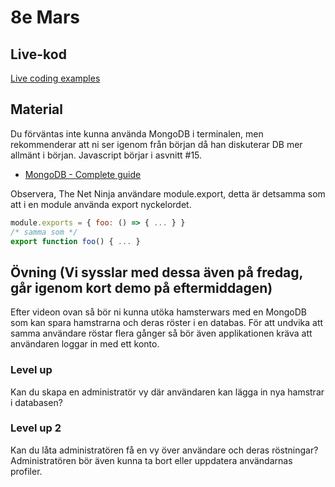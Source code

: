 # 8e Mars

## Live-kod

[Live coding examples](live-coding/)


## Material
Du förväntas inte kunna använda MongoDB i terminalen, men rekommenderar att ni ser igenom från början då han diskuterar DB mer allmänt i början. Javascript börjar i asvnitt #15.
- [MongoDB - Complete guide](https://www.youtube.com/watch?v=ExcRbA7fy_A&list=PL4cUxeGkcC9h77dJ-QJlwGlZlTd4ecZOA)

Observera, The Net Ninja användare module.export, detta är detsamma som att i en module använda export nyckelordet.
```js
module.exports = { foo: () => { ... } }
/* samma som */
export function foo() { ... }
``` 

## Övning (Vi sysslar med dessa även på fredag, går igenom kort demo på eftermiddagen)
Efter videon ovan så bör ni kunna utöka hamsterwars med en MongoDB som kan spara hamstrarna och deras röster i en databas. För att undvika att samma användare röstar flera gånger så bör även applikationen kräva att användaren loggar in med ett konto. 

### Level up
Kan du skapa en administratör vy där användaren kan lägga in nya hamstrar i databasen? 

### Level up 2
Kan du låta administratören få en vy över användare och deras röstningar?
Administratören bör även kunna ta bort eller uppdatera användarnas profiler.


